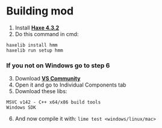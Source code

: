 # Building mod
1. Install [**Haxe 4.3.2**](https://haxe.org/download/version/4.3.2/)
2. Do this command in cmd:
```
haxelib install hmm
haxelib run setup hmm
```
### If you not on Windows go to step 6
3. Download [**VS Community**](https://visualstudio.microsoft.com/downloads/)
4. Open it and go to Individual Components tab
5. Download these libs:
```
MSVC v142 - C++ x64/x86 build tools
Windows SDK
```
6. And now compile it with: `lime test <windows/linux/mac>`